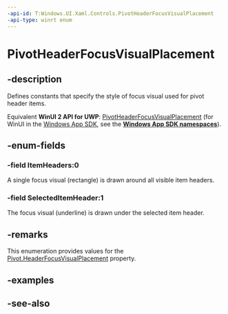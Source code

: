 ```yaml
---
-api-id: T:Windows.UI.Xaml.Controls.PivotHeaderFocusVisualPlacement
-api-type: winrt enum
---
```


<!-- Enumeration syntax
public enum Windows.UI.Xaml.Controls.PivotHeaderFocusVisualPlacement : int
-->

# PivotHeaderFocusVisualPlacement

## -description
Defines constants that specify the style of focus visual used for pivot header items.

Equivalent **WinUI 2 API for UWP**: [PivotHeaderFocusVisualPlacement](/windows/winui/api/microsoft.ui.xaml.controls.pivotheaderfocusvisualplacement) (for WinUI in the [Windows App SDK](/windows/apps/windows-app-sdk/), see the **[Windows App SDK namespaces](/windows/windows-app-sdk/api/winrt/)**).

## -enum-fields
### -field ItemHeaders:0
A single focus visual (rectangle) is drawn around all visible item headers.

### -field SelectedItemHeader:1
The focus visual (underline) is drawn under the selected item header.


## -remarks
This enumeration provides values for the [Pivot.HeaderFocusVisualPlacement](pivot_headerfocusvisualplacement.md) property.

## -examples

## -see-also
